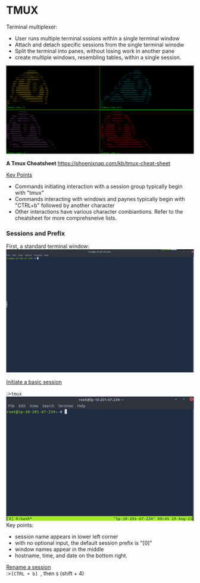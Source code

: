 # TMUX
Terminal multiplexer:
- User runs multiple terminal sssions within a single terminal window
- Attach and detach specific sessions from the single terminal winodw
- Split the terminal into panes, without losing work in another pane
- create multiple windows, resembling tables, within a single session.

![Tmux Example](/images/tmux.png)<br>

**A Tmux Cheatsheet**
https://phoenixnap.com/kb/tmux-cheat-sheet

<ins>Key Points</ins>
- Commands initiating interaction with a session group typically begin with "tmux"
- Commands interacting with windows and paynes typically begin with "CTRL+b" followed by another character
- Other interactions have various character combiantions. Refer to the cheatsheet for more comprehsneive lists.

### Sessions and Prefix ###

First, a standard terminal window:<br>
![Plain Terminal](/images/terminal.png)<br>

<ins>Initiate a basic session</ins>

:>````tmux````<br>
![Basic Session](/images/basicSession.png)<br>
Key points:
- session name appears in lower left corner
- with no optional input, the default session prefix is "[0]"
- window names appear in the middle
- hostname, time, and date on the bottom right.

<ins>Rename a session</ins><br>
:>````[CTRL + b] ````, then ```` $ ```` (shift + 4)<br>


